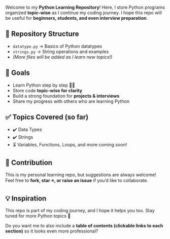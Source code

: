 Welcome to my **Python Learning Repository**!
Here, I store Python programs organized **topic-wise** as I continue my coding journey.
I hope this repo will be useful for **beginners, students, and even interview preparation**.

## 📂 Repository Structure

* `datatype.py` → Basics of Python datatypes
* `strings.py` → String operations and examples
* *(More files will be added as I learn new topics!)*

## 🎯 Goals

* Learn Python step by step 🧑‍💻
* Store code **topic-wise for clarity**
* Build a strong foundation for **projects & interviews**
* Share my progress with others who are learning Python

## ✅ Topics Covered (so far)

* ✔️ Data Types
* ✔️ Strings
* ⏳ Variables, Functions, Loops, and more coming soon!


## 🤝 Contribution

This is my personal learning repo, but suggestions are always welcome!
Feel free to **fork, star ⭐, or raise an issue** if you’d like to collaborate.


## 💡 Inspiration

This repo is part of my coding journey, and I hope it helps you too.
Stay tuned for more Python topics 🚀


Do you want me to also include a **table of contents (clickable links to each section)** so it looks even more professional?
